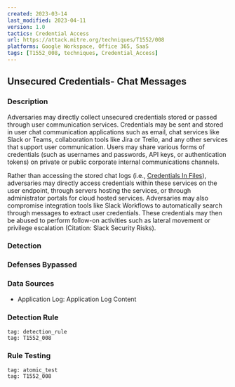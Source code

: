 ```yaml
---
created: 2023-03-14
last_modified: 2023-04-11
version: 1.0
tactics: Credential Access
url: https://attack.mitre.org/techniques/T1552/008
platforms: Google Workspace, Office 365, SaaS
tags: [T1552_008, techniques, Credential_Access]
---
```


## Unsecured Credentials- Chat Messages

### Description

Adversaries may directly collect unsecured credentials stored or passed through user communication services. Credentials may be sent and stored in user chat communication applications such as email, chat services like Slack or Teams, collaboration tools like Jira or Trello, and any other services that support user communication. Users may share various forms of credentials (such as usernames and passwords, API keys, or authentication tokens) on private or public corporate internal communications channels.

Rather than accessing the stored chat logs (i.e., [Credentials In Files](https://attack.mitre.org/techniques/T1552/001)), adversaries may directly access credentials within these services on the user endpoint, through servers hosting the services, or through administrator portals for cloud hosted services. Adversaries may also compromise integration tools like Slack Workflows to automatically search through messages to extract user credentials. These credentials may then be abused to perform follow-on activities such as lateral movement or privilege escalation (Citation: Slack Security Risks).

### Detection



### Defenses Bypassed



### Data Sources

  - Application Log: Application Log Content
### Detection Rule

```query
tag: detection_rule
tag: T1552_008
```

### Rule Testing

```query
tag: atomic_test
tag: T1552_008
```
